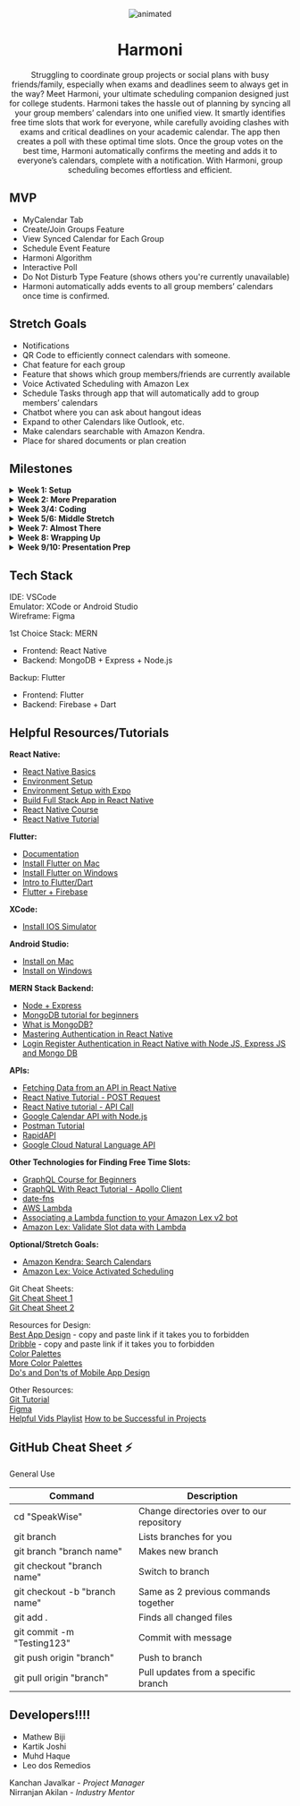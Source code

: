 

<p align="center">
  <img src="https://github.com/acm-projects/SpeakWise/assets/112922432/463d7323-d94d-4dad-ad6b-39a99ba1cde9" alt="animated" />
</p>

<h1 align="center"> Harmoni </h1>

<div align="center"> Struggling to coordinate group projects or social plans with busy friends/family, especially when exams and deadlines seem to always get in the way? Meet Harmoni, your ultimate scheduling companion designed just for college students. Harmoni takes the hassle out of planning by syncing all your group members’ calendars into one unified view. It smartly identifies free time slots that work for everyone, while carefully avoiding clashes with exams and critical deadlines on your academic calendar. The app then creates a poll with these optimal time slots. Once the group votes on the best time, Harmoni automatically confirms the meeting and adds it to everyone’s calendars, complete with a notification. With Harmoni, group scheduling becomes effortless and efficient. </div>


## MVP
- MyCalendar Tab
- Create/Join Groups Feature
- View Synced Calendar for Each Group
- Schedule Event Feature
- Harmoni Algorithm
- Interactive Poll
- Do Not Disturb Type Feature (shows others you're currently unavailable)
- Harmoni automatically adds events to all group members’ calendars once time is confirmed.

## Stretch Goals 
- Notifications
- QR Code to efficiently connect calendars with someone.
- Chat feature for each group
- Feature that shows which group members/friends are currently available
- Voice Activated Scheduling with Amazon Lex
- Schedule Tasks through app that will automatically add to group members’ calendars
- Chatbot where you can ask about hangout ideas
- Expand to other Calendars like Outlook, etc.
- Make calendars searchable with Amazon Kendra.
- Place for shared documents or plan creation



## Milestones 
<details closed>
<summary>  <strong> Week 1: Setup </strong> </summary>
<br>
  
- Decide frontend/backend teams
- Finalize tech stack
- Research/Learn Tech Stack
- Environment Setup
- Learn Git/Github
- Begin App Design with Figma


</details>

<details closed>
<summary>  <strong> Week 2: More Preparation </strong> </summary>
<br>
  
- Frontend:
  - Finish Figma Design and Prototype by the end of week
  - Learn React Native
- Backend:
  - Start looking into the API’s
  - Set up User Authentication
  - Set up Database

  
</details>

<details closed>
<summary>  <strong> Week 3/4: Coding </strong> </summary>
<br>
  
- Frontend:
  - Login/Sign Up Pages
  - Home Page
  - MyCalendar/Connect Calendar Page
  - Shows schedule for current week
  - Groups page
- Backend:
  - Integrate Google Calendar API to display schedule in app
  - Develop Group Feature 
  - Create groups, Join groups
  - Start looking into how to find free time slots/developing algorithm idea

</details>

<details closed>
<summary>  <strong> Week 5/6: Middle Stretch </strong> </summary>
<br>
  
- Start Integrating finished backend features with finished frontend pages (Groups, User Auth) 
- Frontend
  - Groups Page
    - Display all groups the user is in, including individual people the user has synced calendars with
  - Individual Groups Page
    - Shows synced calendar + each member and their calendar
    - Would hide specific events, just show blocks of when time is occupied
    - Shows Poll if applicable
  - Schedule Meetup Page
    - Can either pick a date range or find next best time
    - If picking date range, will find all free slots and generate a poll
  - Poll Page
    - Shows all free time slots, anonymously vote
- Backend
  - Sync events on calendar based on free time slots
  - Research how to incorporate academic deadlines into syncing and implement
  - Poll feature

</details>

<details closed>
<summary>  <strong> Week 7: Almost There </strong> </summary>
<br>
  
- Integrate finished backend features with finished frontend pages
- Finish all features
- Work on stretch goals if possible
- Frontend
  - Finish all pages
- Backend
  - Feature to add scheduled events to all group members’ calendars
  - Poll feature

</details>

<details closed>
<summary>  <strong> Week 8: Wrapping Up </strong> </summary>
<br>
  
- Finish backend/frontend integration
- Add finishing touches
- Finish stretch goals if possible
- Begin work on presentation 

</details>

<details closed>
<summary>  <strong> Week 9/10: Presentation Prep </strong> </summary>
<br>
  
- Prep for Presentation Night
- Finish Slides + Script + Demo

</details>


## Tech Stack 

IDE: VSCode                                                                        
Emulator: XCode or Android Studio                                                  
Wireframe: Figma

1st Choice Stack: MERN
- Frontend: React Native
- Backend: MongoDB + Express + Node.js

Backup: Flutter
- Frontend: Flutter
- Backend: Firebase + Dart

 
## Helpful Resources/Tutorials 

 <strong> React Native: </strong>
- [React Native Basics](https://reactnative.dev/docs/tutorial?language=javascript)
- [Environment Setup](https://reactnative.dev/docs/environment-setup)
- [Environment Setup with Expo](https://docs.expo.dev/router/installation/)
- [Build Full Stack App in React Native](https://www.youtube.com/watch?v=eYByUtXQbEo)
- [React Native Course](https://www.youtube.com/watch?v=ZBCUegTZF7M&t=1396s)
- [React Native Tutorial](https://www.youtube.com/watch?v=6ZnfsJ6mM5c)
 
<strong> Flutter: </strong>
- [Documentation](https://docs.flutter.dev/)
- [Install Flutter on Mac](https://www.youtube.com/watch?v=KdO9B_CZmzo)
- [Install Flutter on Windows](https://www.youtube.com/watch?v=DvZuJeTHWaw)
- [Intro to Flutter/Dart](https://www.youtube.com/watch?v=CzRQ9mnmh44)
- [Flutter + Firebase](https://www.youtube.com/watch?v=0RWLaJxW7Oc)


<strong> XCode: </strong>
- [Install IOS Simulator](https://www.youtube.com/watch?v=Ws-wnDywtMI)
  
<strong> Android Studio: </strong>
- [Install on Mac](https://www.youtube.com/watch?v=8ILww0tUSxw)
- [Install on Windows](https://www.youtube.com/watch?v=fxSKQPG37IA)

<strong> MERN Stack Backend: </strong>
- [Node + Express](https://www.youtube.com/watch?v=P5QbE9aRCLQ&list=PLaAoUJDWH9WrPXMOkqHHsPHxbhvRDqryM)
- [MongoDB tutorial for beginners](https://www.youtube.com/watch?v=6DoLxeMlVTI) 
- [What is MongoDB?](https://www.youtube.com/watch?v=ExcRbA7fy_A&list=PL4cUxeGkcC9h77dJ-QJlwGlZlTd4ecZOA)
- [Mastering Authentication in React Native](https://www.youtube.com/watch?v=tsvZFNgoXy0)
- [Login Register Authentication in React Native with Node JS, Express JS and Mongo DB](https://www.youtube.com/watch?v=p-YhMj1XHzs)


<strong> APIs: </strong>
- [Fetching Data from an API in React Native](https://www.youtube.com/watch?v=KJhg761xb3c)
- [React Native Tutorial - POST Request](https://www.youtube.com/watch?v=BecN2PxyR_0)
- [React Native tutorial - API Call](https://www.youtube.com/watch?v=NuKQk7nbk0k) 
- [Google Calendar API with Node.js](https://www.youtube.com/watch?v=2byT7fYT8UE)
- [Postman Tutorial](https://www.youtube.com/watch?v=MFxk5BZulVU)
- [RapidAPI](https://rapidapi.com/search/restaurants)
- [Google Cloud Natural Language API](https://cloud.google.com/natural-language)

<strong> Other Technologies for Finding Free Time Slots: </strong>
- [GraphQL Course for Beginners](https://www.youtube.com/watch?v=5199E50O7SI)
- [GraphQL With React Tutorial - Apollo Client](https://www.youtube.com/watch?v=YyUWW04HwKY)
- [date-fns](https://www.youtube.com/watch?v=9YZIQAmgD0o)
- [AWS Lambda](https://www.youtube.com/watch?v=UsaiOEFdfs0)
- [Associating a Lambda function to your Amazon Lex v2 bot](https://www.youtube.com/watch?v=57ZqpzHtQX4) 
- [Amazon Lex: Validate Slot data with Lambda](https://www.youtube.com/watch?v=1xRl8Ipa018)

<strong> Optional/Stretch Goals: </strong>
- [Amazon Kendra: Search Calendars](https://www.youtube.com/watch?v=Yo9YQCGG5zM)
- [Amazon Lex: Voice Activated Scheduling](https://www.youtube.com/watch?v=3AZ1n2oHtEI)











Git Cheat Sheets:      
[Git Cheat Sheet 1](https://education.github.com/git-cheat-sheet-education.pdf)                                                                                                                                                
[Git Cheat Sheet 2](https://drive.google.com/file/d/1OddwoSvNJ3dQuEBw3RERieMXmOicif9_/view)  

Resources for Design:    
[Best App Design](https://dribbble.com/tags/best-app-design) - copy and paste link if it takes you to forbidden                                                                                                                 
[Dribble](https://dribbble.com/)  - copy and paste link if it takes you to forbidden                                                                                                                                            
[Color Palettes](https://www.canva.com/colors/color-palettes/)                                                                                                                                                                  
[More Color Palettes](https://colorhunt.co/)                                                                                                                                                                                    
[Do's and Don'ts of Mobile App Design](https://realmonkey.co/mobile-app-design/the-dos-and-donts-of-mobile-app-design/)



Other Resources:           
[Git Tutorial](https://www.youtube.com/watch?v=USjZcfj8yxE)  
[Figma](https://www.figma.com/files/project/81846282/Team-project?fuid=1155168864304822849)                                                                                                                                     
[Helpful Vids Playlist](https://youtube.com/playlist?list=PLKjOhYfrGFCatnsBMIHOX0JVfcVbSZWSW&si=2M_sZDABO2NeyfB)
[How to be Successful in Projects](https://docs.google.com/document/d/18Zi3DrKG5e6g5Bojr8iqxIu6VIGl86YBSFlsnJnlM88/edit)

## GitHub Cheat Sheet ⚡️

General Use

| Command | Description |
| ------ | ------ |
| cd "SpeakWise" | Change directories over to our repository |
| git branch | Lists branches for you |
| git branch "branch name" | Makes new branch |
| git checkout "branch name" | Switch to branch |
| git checkout -b "branch name" | Same as 2 previous commands together |
| git add . | Finds all changed files |
| git commit -m "Testing123" | Commit with message |
| git push origin "branch" | Push to branch |
| git pull origin "branch" | Pull updates from a specific branch |

## Developers‼️‼️ 
- Mathew Biji
- Kartik Joshi
- Muhd Haque
- Leo dos Remedios

Kanchan Javalkar - *Project Manager*  
Nirranjan Akilan - *Industry Mentor*


